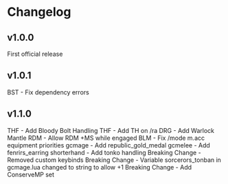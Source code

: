 # Changelog

## v1.0.0

First official release

## v1.0.1

BST - Fix dependency errors

## v1.1.0

THF - Add Bloody Bolt Handling
THF - Add TH on /ra
DRG - Add Warlock Mantle
RDM - Allow RDM +MS while engaged
BLM - Fix /mode m.acc equipment priorities
gcmage - Add republic_gold_medal
gcmelee - Add fenrirs_earring
shorterhand - Add tonko handling
Breaking Change - Removed custom keybinds
Breaking Change - Variable sorcerors_tonban in gcmage.lua changed to string to allow +1
Breaking Change - Add ConserveMP set
